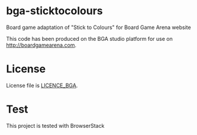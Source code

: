 # bga-sticktocolours
Board game adaptation of "Stick to Colours" for Board Game Arena website

This code has been produced on the BGA studio platform for use on http://boardgamearena.com.

# License
License file is [LICENCE_BGA](/LICENCE_BGA).

# Test
This project is tested with BrowserStack
